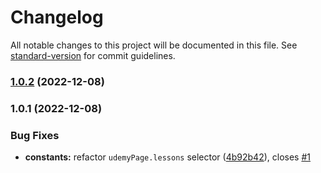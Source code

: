 # Changelog

All notable changes to this project will be documented in this file. See [standard-version](https://github.com/conventional-changelog/standard-version) for commit guidelines.

### [1.0.2](https://github.com/User5842/udemy-reset/compare/v1.0.1...v1.0.2) (2022-12-08)

### 1.0.1 (2022-12-08)


### Bug Fixes

* **constants:** refactor `udemyPage.lessons` selector ([4b92b42](https://github.com/User5842/udemy-reset/commit/4b92b4219743fbe2037d521662f6e2da2623182e)), closes [#1](https://github.com/User5842/udemy-reset/issues/1)
